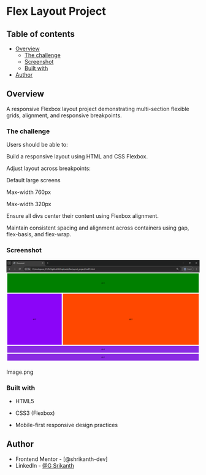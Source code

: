 # Flex Layout Project 

## Table of contents

- [Overview](#overview)
  - [The challenge](#the-challenge)
  - [Screenshot](#screenshot)
  - [Built with](#built-with)
- [Author](#author)


## Overview

A responsive Flexbox layout project demonstrating multi-section flexible grids, alignment, and responsive breakpoints.

### The challenge

Users should be able to:

Build a responsive layout using HTML and CSS Flexbox.

Adjust layout across breakpoints:

Default large screens

Max-width 760px

Max-width 320px

Ensure all divs center their content using Flexbox alignment.

Maintain consistent spacing and alignment across containers using gap, flex-basis, and flex-wrap.

### Screenshot
![](Image.png)

Image.png

### Built with

- HTML5

- CSS3 (Flexbox)

- Mobile-first responsive design practices

## Author

- Frontend Mentor - [@shrikanth-dev]
- LinkedIn - [@G Srikanth](https://www.linkedin.com/in/g-srikanth-gs)
